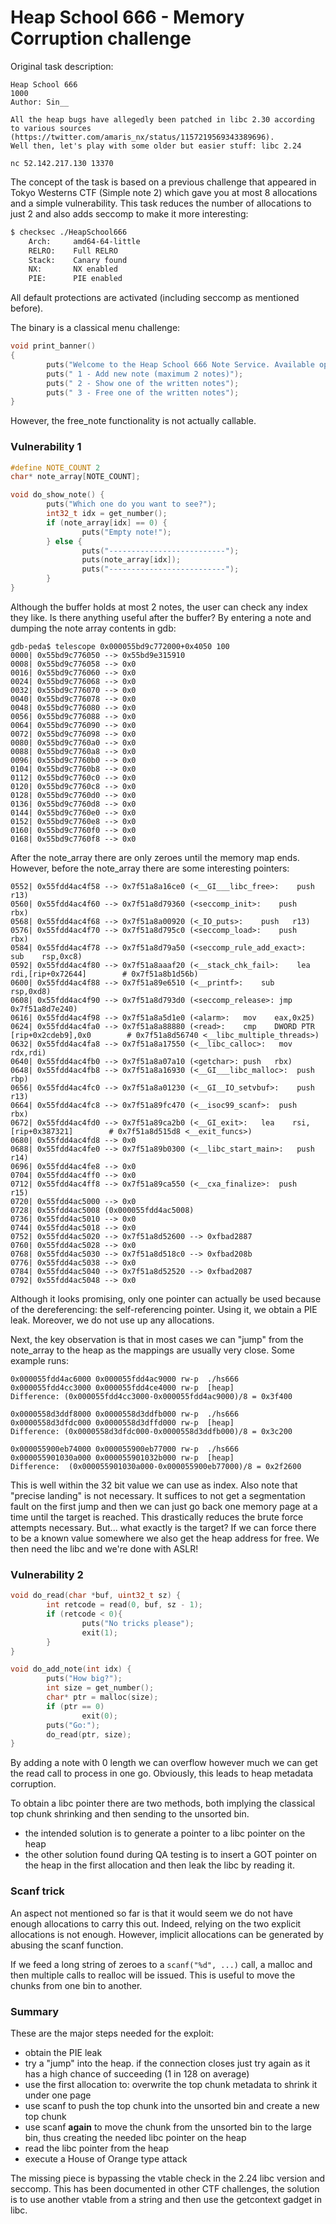# Heap School 666 - Memory Corruption challenge

Original task description:
```
Heap School 666
1000
Author: Sin__

All the heap bugs have allegedly been patched in libc 2.30 according to various sources (https://twitter.com/amaris_nx/status/1157219569343389696).
Well then, let's play with some older but easier stuff: libc 2.24

nc 52.142.217.130 13370
```

The concept of the task is based on a previous challenge that appeared in Tokyo Westerns CTF (Simple note 2) which gave you at most 8 allocations and a simple vulnerability.
This task reduces the number of allocations to just 2 and also adds seccomp to make it more interesting:
```bash
$ checksec ./HeapSchool666
    Arch:     amd64-64-little
    RELRO:    Full RELRO
    Stack:    Canary found
    NX:       NX enabled
    PIE:      PIE enabled
```
All default protections are activated (including seccomp as mentioned before).

The binary is a classical menu challenge:
```c
void print_banner()
{
        puts("Welcome to the Heap School 666 Note Service. Available options: ");
        puts(" 1 - Add new note (maximum 2 notes)");
        puts(" 2 - Show one of the written notes");
        puts(" 3 - Free one of the written notes");
}
```
However, the free_note functionality is not actually callable.

### Vulnerability 1
```c
#define NOTE_COUNT 2
char* note_array[NOTE_COUNT];

void do_show_note() {
        puts("Which one do you want to see?");
        int32_t idx = get_number();
        if (note_array[idx] == 0) {
                puts("Empty note!");
        } else {
                puts("--------------------------");
                puts(note_array[idx]);
                puts("--------------------------");
        }
}
```
Although the buffer holds at most 2 notes, the user can check any index they like. Is there anything useful after the buffer? By entering a note and dumping the note array contents in gdb:
```gdb
gdb-peda$ telescope 0x000055bd9c772000+0x4050 100
0000| 0x55bd9c776050 --> 0x55bd9e315910
0008| 0x55bd9c776058 --> 0x0
0016| 0x55bd9c776060 --> 0x0
0024| 0x55bd9c776068 --> 0x0
0032| 0x55bd9c776070 --> 0x0
0040| 0x55bd9c776078 --> 0x0
0048| 0x55bd9c776080 --> 0x0
0056| 0x55bd9c776088 --> 0x0
0064| 0x55bd9c776090 --> 0x0
0072| 0x55bd9c776098 --> 0x0
0080| 0x55bd9c7760a0 --> 0x0
0088| 0x55bd9c7760a8 --> 0x0
0096| 0x55bd9c7760b0 --> 0x0
0104| 0x55bd9c7760b8 --> 0x0
0112| 0x55bd9c7760c0 --> 0x0
0120| 0x55bd9c7760c8 --> 0x0
0128| 0x55bd9c7760d0 --> 0x0
0136| 0x55bd9c7760d8 --> 0x0
0144| 0x55bd9c7760e0 --> 0x0
0152| 0x55bd9c7760e8 --> 0x0
0160| 0x55bd9c7760f0 --> 0x0
0168| 0x55bd9c7760f8 --> 0x0
```
After the note_array there are only zeroes until the memory map ends. However, before the note_array there are some interesting pointers:
```
0552| 0x55fdd4ac4f58 --> 0x7f51a8a16ce0 (<__GI___libc_free>:	push   r13)
0560| 0x55fdd4ac4f60 --> 0x7f51a8d79360 (<seccomp_init>:	push   rbx)
0568| 0x55fdd4ac4f68 --> 0x7f51a8a00920 (<_IO_puts>:	push   r13)
0576| 0x55fdd4ac4f70 --> 0x7f51a8d795c0 (<seccomp_load>:	push   rbx)
0584| 0x55fdd4ac4f78 --> 0x7f51a8d79a50 (<seccomp_rule_add_exact>:	sub    rsp,0xc8)
0592| 0x55fdd4ac4f80 --> 0x7f51a8aaaf20 (<__stack_chk_fail>:	lea    rdi,[rip+0x72644]        # 0x7f51a8b1d56b)
0600| 0x55fdd4ac4f88 --> 0x7f51a89e6510 (<__printf>:	sub    rsp,0xd8)
0608| 0x55fdd4ac4f90 --> 0x7f51a8d793d0 (<seccomp_release>:	jmp    0x7f51a8d7e240)
0616| 0x55fdd4ac4f98 --> 0x7f51a8a5d1e0 (<alarm>:	mov    eax,0x25)
0624| 0x55fdd4ac4fa0 --> 0x7f51a8a88880 (<read>:	cmp    DWORD PTR [rip+0x2cdeb9],0x0        # 0x7f51a8d56740 <__libc_multiple_threads>)
0632| 0x55fdd4ac4fa8 --> 0x7f51a8a17550 (<__libc_calloc>:	mov    rdx,rdi)
0640| 0x55fdd4ac4fb0 --> 0x7f51a8a07a10 (<getchar>:	push   rbx)
0648| 0x55fdd4ac4fb8 --> 0x7f51a8a16930 (<__GI___libc_malloc>:	push   rbp)
0656| 0x55fdd4ac4fc0 --> 0x7f51a8a01230 (<__GI__IO_setvbuf>:	push   r13)
0664| 0x55fdd4ac4fc8 --> 0x7f51a89fc470 (<__isoc99_scanf>:	push   rbx)
0672| 0x55fdd4ac4fd0 --> 0x7f51a89ca2b0 (<__GI_exit>:	lea    rsi,[rip+0x387321]        # 0x7f51a8d515d8 <__exit_funcs>)
0680| 0x55fdd4ac4fd8 --> 0x0
0688| 0x55fdd4ac4fe0 --> 0x7f51a89b0300 (<__libc_start_main>:	push   r14)
0696| 0x55fdd4ac4fe8 --> 0x0
0704| 0x55fdd4ac4ff0 --> 0x0
0712| 0x55fdd4ac4ff8 --> 0x7f51a89ca550 (<__cxa_finalize>:	push   r15)
0720| 0x55fdd4ac5000 --> 0x0
0728| 0x55fdd4ac5008 (0x000055fdd4ac5008)
0736| 0x55fdd4ac5010 --> 0x0
0744| 0x55fdd4ac5018 --> 0x0
0752| 0x55fdd4ac5020 --> 0x7f51a8d52600 --> 0xfbad2887
0760| 0x55fdd4ac5028 --> 0x0
0768| 0x55fdd4ac5030 --> 0x7f51a8d518c0 --> 0xfbad208b
0776| 0x55fdd4ac5038 --> 0x0
0784| 0x55fdd4ac5040 --> 0x7f51a8d52520 --> 0xfbad2087
0792| 0x55fdd4ac5048 --> 0x0
```
Although it looks promising, only one pointer can actually be used because of the dereferencing: the self-referencing pointer. Using it, we obtain a PIE leak. Moreover, we do not use up any allocations.

Next, the key observation is that in most cases we can "jump" from the note_array to the heap as the mappings are usually very close. Some example runs:

```
0x000055fdd4ac6000 0x000055fdd4ac9000 rw-p	./hs666
0x000055fdd4cc3000 0x000055fdd4ce4000 rw-p	[heap]
Difference: (0x000055fdd4cc3000-0x000055fdd4ac9000)/8 = 0x3f400

0x0000558d3ddf8000 0x0000558d3ddfb000 rw-p	./hs666
0x0000558d3dfdc000 0x0000558d3dffd000 rw-p	[heap]
Difference: (0x0000558d3dfdc000-0x0000558d3ddfb000)/8 = 0x3c200

0x000055900eb74000 0x000055900eb77000 rw-p	./hs666
0x000055901030a000 0x000055901032b000 rw-p	[heap]
Difference:  (0x000055901030a000-0x000055900eb77000)/8 = 0x2f2600
```
This is well within the 32 bit value we can use as index. Also note that "precise landing" is not necessary. It suffices to not get a segmentation fault on the first jump and then we can just go back one memory page at a time until the target is reached. This drastically reduces the brute force attempts necessary. But... what exactly is the target? If we can force there to be a known value somewhere we also get the heap address for free. We then need the libc and we're done with ASLR!

### Vulnerability 2

```c
void do_read(char *buf, uint32_t sz) {
        int retcode = read(0, buf, sz - 1);
        if (retcode < 0){
                puts("No tricks please");
                exit(1);
        }
}

void do_add_note(int idx) {
        puts("How big?");
        int size = get_number();
        char* ptr = malloc(size);
        if (ptr == 0)
                exit(0);
        puts("Go:");
        do_read(ptr, size);
}
```

By adding a note with 0 length we can overflow however much we can get the read call to process in one go. Obviously, this leads to heap metadata corruption.

To obtain a libc pointer there are two methods, both implying the classical top chunk shrinking and then sending to the unsorted bin.
- the intended solution is to generate a pointer to a libc pointer on the heap
- the other solution found during QA testing is to insert a GOT pointer on the heap in the first allocation and then leak the libc by reading it.


### Scanf trick

An aspect not mentioned so far is that it would seem we do not have enough allocations to carry this out. Indeed, relying on the two explicit allocations is not enough. However, implicit allocations can be generated by abusing the scanf function.

If we feed a long string of zeroes to a `scanf("%d", ...)` call, a malloc and then multiple calls to realloc will be issued. This is useful to move the chunks from one bin to another.


### Summary

These are the major steps needed for the exploit:
- obtain the PIE leak
- try a "jump" into the heap. if the connection closes just try again as it has a high chance of succeeding (1 in 128 on average)
- use the first allocation to: overwrite the top chunk metadata to shrink it under one page
- use scanf to push the top chunk into the unsorted bin and create a new top chunk
- use scanf **again** to move the chunk from the unsorted bin to the large bin, thus creating the needed libc pointer on the heap
- read the libc pointer from the heap
- execute a House of Orange type attack

The missing piece is bypassing the vtable check in the 2.24 libc version and seccomp. This has been documented in other CTF challenges, the solution is to use another vtable from a string and then use the getcontext gadget in libc.

